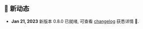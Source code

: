 ## :flags: 新动态

-   **Jan 21, 2023** 新版本 0.8.0 已就绪, 可查看 [changelog](https://github.com/phurwicz/hover/blob/main/CHANGELOG.md) 获悉详情 :partying_face:.
